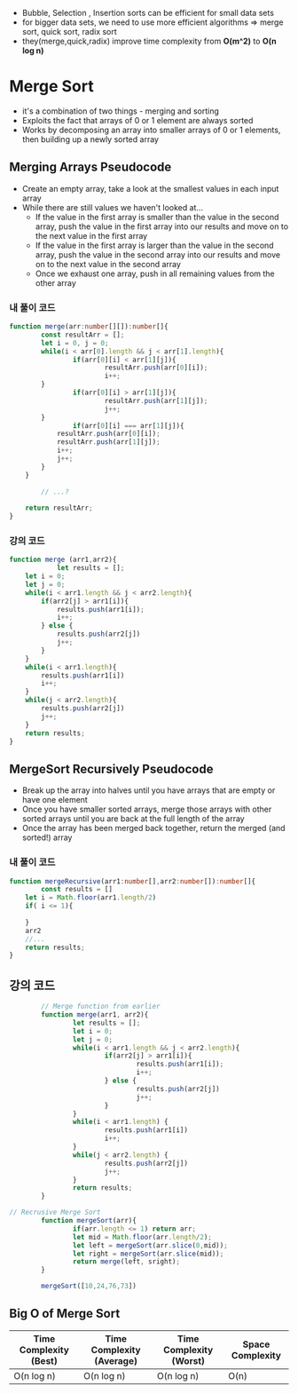 - Bubble, Selection , Insertion sorts can be efficient for small data sets
- for bigger data sets, we need to use more efficient algorithms => merge sort, quick sort, radix sort
- they(merge,quick,radix) improve time complexity from __O(m^2)__ to __O(n log n)__




# Merge Sort

- it's a combination of two things - merging and sorting
- Exploits the fact that arrays of 0 or 1 element are always sorted
- Works by decomposing an array into smaller arrays of 0 or 1 elements, then building up a newly sorted array

## Merging Arrays Pseudocode
- Create an empty array, take a look at the smallest values in each input array
- While there are still values we haven't looked at...
  - If the value in the first array is smaller than the value in the second array, push the value in the first array into our results and move on to the next value in the first array
  - If the value in the first array is larger than the value in the second array, push the value in the second array into our results and move on to the next value in the second array
  - Once we exhaust one array, push in all remaining values from the other array

### 내 풀이 코드
```typescript
function merge(arr:number[][]):number[]{
		const resultArr = [];
		let i = 0, j = 0;
		while(i < arr[0].length && j < arr[1].length){
				if(arr[0][i] < arr[1][j]){
						resultArr.push(arr[0][i]);
						i++;
        }
				if(arr[0][i] > arr[1][j]){
						resultArr.push(arr[1][j]);
						j++;
        }
				if(arr[0][i] === arr[1][j]){
            resultArr.push(arr[0][i]);
            resultArr.push(arr[1][j]);
            i++;
            j++;
        }
    }
		
		// ...?
		
    return resultArr;		
}
```
### 강의 코드
```typescript
function merge (arr1,arr2){
		    let results = [];
    let i = 0;
    let j = 0;
    while(i < arr1.length && j < arr2.length){
        if(arr2[j] > arr1[i]){
            results.push(arr1[i]);
            i++;
        } else {
            results.push(arr2[j])
            j++;
        }
    }
    while(i < arr1.length){
        results.push(arr1[i])
        i++;
    }
    while(j < arr2.length){
        results.push(arr2[j])
        j++;
    }
    return results;
}
```


## MergeSort Recursively Pseudocode
- Break up the array into halves until you have arrays that are empty or have one element
- Once you have smaller sorted arrays, merge those arrays with other sorted arrays until you are back at the full length of the array
- Once the array has been merged back together, return the merged (and sorted!) array

### 내 풀이 코드
```typescript
function mergeRecursive(arr1:number[],arr2:number[]):number[]{
		const results = []
    let i = Math.floor(arr1.length/2)
    if( i <= 1){
				 
    }
    arr2
    //...
    return results;
}
```

## 강의 코드
```typescript
		// Merge function from earlier
		function merge(arr1, arr2){
				let results = [];
				let i = 0;
				let j = 0;
				while(i < arr1.length && j < arr2.length){
						if(arr2[j] > arr1[i]){
								results.push(arr1[i]);
								i++;
						} else {
								results.push(arr2[j])
								j++;
						}
				}
				while(i < arr1.length) {
						results.push(arr1[i])
						i++;
				}
				while(j < arr2.length) {
						results.push(arr2[j])
						j++;
				}
				return results;
		}

// Recrusive Merge Sort
		function mergeSort(arr){
				if(arr.length <= 1) return arr;
				let mid = Math.floor(arr.length/2);
				let left = mergeSort(arr.slice(0,mid));
				let right = mergeSort(arr.slice(mid));
				return merge(left, sright);
		}

		mergeSort([10,24,76,73])


```


## Big O of Merge Sort
| Time Complexity (Best) | Time Complexity (Average) | Time Complexity (Worst) | Space Complexity |
|-------------------------|---------------------------|-------------------------|------------------|
| O(n log n)              | O(n log n)                | O(n log n)              | O(n)             |

